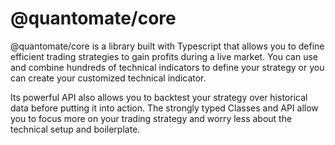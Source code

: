 # @quantomate/core

@quantomate/core is a library built with Typescript that allows you to define efficient trading strategies to gain profits during a live market. You can use and combine hundreds of technical indicators to define your strategy or you can create your customized technical indicator.

Its powerful API also allows you to backtest your strategy over historical data before putting it into action. The strongly typed Classes and API allow you to focus more on your trading strategy and worry less about the technical setup and boilerplate.
